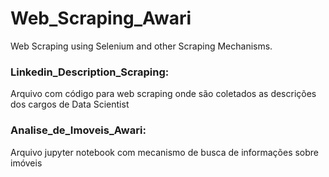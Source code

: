 # Web_Scraping_Awari
Web Scraping using Selenium and other Scraping Mechanisms.

### Linkedin_Description_Scraping:

  Arquivo com código para web scraping onde são coletados as descrições dos cargos de Data Scientist
  
### Analise_de_Imoveis_Awari:

  Arquivo jupyter notebook com mecanismo de busca de informações sobre imóveis
  
  
